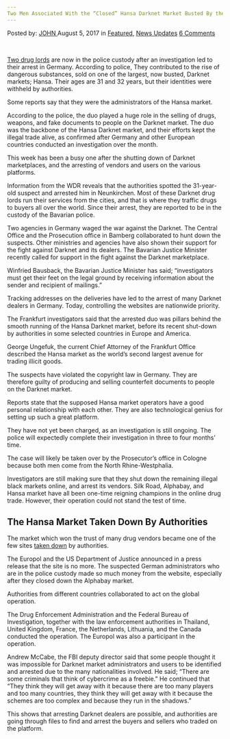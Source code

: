 ```yaml
---
Two Men Associated With the “Closed” Hansa Darknet Market Busted By the Nrw
---
```

<article class="post-listing post-21748 post type-post status-publish format-standard has-post-thumbnail hentry category-deepdot-news category-news-updates tag-busted tag-closed tag-darknet tag-hansa tag-market tag-men tag-nrw">
    <div class="post-inner">
        <span>Posted by: <a href="https://www.deepdotweb.com/author/john/" title="">JOHN </a></span>
    <span>August 5, 2017</span>
    <span>in <a href="https://www.deepdotweb.com/category/deepdot-news/" rel="category tag">Featured</a>, <a href="https://www.deepdotweb.com/category/news-updates/" rel="category tag">News Updates</a></span>
    <span><a href="https://www.deepdotweb.com/2017/08/05/two-men-associated-closed-hansa-darknet-market-busted-nrw/#comments">6 Comments</a></span>
    </p>
    <div class="clear"></div>
    <div class="entry">
    <p>&nbsp;</p>
    <p><a href="http://www1.wdr.de/nachrichten/darknet-festnahmen-siegerland-koeln-internationale-ermittlungen-100.html">Two drug lords</a> are now in the police custody after an investigation led to their arrest in Germany. According to police, They contributed to the rise of dangerous substances, sold on one of the largest, now busted, Darknet markets; Hansa. Their ages are 31 and 32 years, but their identities were withheld by authorities.</p>
    <p>Some reports say that they were the administrators of the Hansa market.</p>
    <p>According to the police, the duo played a huge role in the selling of drugs, weapons, and fake documents to people on the Darknet market. The duo was the backbone of the Hansa Darknet market, and their efforts kept the illegal trade alive, as confirmed after Germany and other European countries conducted an investigation over the month.</p>
    <p>This week has been a busy one after the shutting down of Darknet marketplaces, and the arresting of vendors and users on the various platforms.</p>
    <p>Information from the WDR reveals that the authorities spotted the 31-year-old suspect and arrested him in Neunkirchen. Most of these Darknet drug lords run their services from the cities, and that is where they traffic drugs to buyers all over the world. Since their arrest, they are reported to be in the custody of the Bavarian police.</p>
    <p>Two agencies in Germany waged the war against the Darknet. The Central Office and the Prosecution office in Bamberg collaborated to hunt down the suspects. Other ministries and agencies have also shown their support for the fight against Darknet and its dealers. The Bavarian Justice Minister recently called for support in the fight against the Darknet marketplace.</p>
    <p>Winfried Bausback, the Bavarian Justice Minister has said; “investigators must get their feet on the legal ground by receiving information about the sender and recipient of mailings.”</p>
    <p>Tracking addresses on the deliveries have led to the arrest of many Darknet dealers in Germany. Today, controlling the websites are nationwide priority.</p>
    <p>The Frankfurt investigators said that the arrested duo was pillars behind the smooth running of the Hansa Darknet market, before its recent shut-down by authorities in some selected countries in Europe and America.</p>
    <p>George Ungefuk, the current Chief Attorney of the Frankfurt Office described the Hansa market as the world’s second largest avenue for trading illicit goods.</p>
    <p>The suspects have violated the copyright law in Germany. They are therefore guilty of producing and selling counterfeit documents to people on the Darknet market.</p>
    <p>Reports state that the supposed Hansa market operators have a good personal relationship with each other. They are also technological genius for setting up such a great platform.</p>
    <p>They have not yet been charged, as an investigation is still ongoing. The police will expectedly complete their investigation in three to four months’ time.</p>
    <p>The case will likely be taken over by the Prosecutor’s office in Cologne because both men come from the North Rhine-Westphalia.</p>
    <p>Investigators are still making sure that they shut down the remaining illegal black markets online, and arrest its vendors. Silk Road, Alphabay, and Hansa market have all been one-time reigning champions in the online drug trade. However, their operation could not stand the test of time.</p>
    <h2>The Hansa Market Taken Down By Authorities</h2>
    <p>The market which won the trust of many drug vendors became one of the few sites <a href="https://www.deepdotweb.com/2017/07/20/globally-coordinated-operation-just-took-alphabay-hansa/">taken down</a> by authorities.</p>
    <p>The Europol and the US Department of Justice announced in a press release that the site is no more. The suspected German administrators who are in the police custody made so much money from the website, especially after they closed down the Alphabay market.</p>
    <p>Authorities from different countries collaborated to act on the global operation.</p>
    <p>The Drug Enforcement Administration and the Federal Bureau of Investigation, together with the law enforcement authorities in Thailand, United Kingdom, France, the Netherlands, Lithuania, and the Canada conducted the operation. The Europol was also a participant in the operation.</p>
    <p>Andrew McCabe, the FBI deputy director said that some people thought it was impossible for Darknet market administrators and users to be identified and arrested due to the many nationalities involved. He said; &#8220;There are some criminals that think of cybercrime as a freebie.&#8221; He continued that “They think they will get away with it because there are too many players and too many countries, they think they will get away with it because the schemes are too complex and because they run in the shadows.&#8221;</p>
    <p>This shows that arresting Darknet dealers are possible, and authorities are going through files to find and arrest the buyers and sellers who traded on the platform.</p>
    </div>
    <span style="display:none"><a href="https://www.deepdotweb.com/tag/busted/" rel="tag">busted</a> <a href="https://www.deepdotweb.com/tag/closed/" rel="tag">closed</a> <a href="https://www.deepdotweb.com/tag/darknet/" rel="tag">darknet</a> <a href="https://www.deepdotweb.com/tag/hansa/" rel="tag">hansa</a> <a href="https://www.deepdotweb.com/tag/market/" rel="tag">market</a> <a href="https://www.deepdotweb.com/tag/men/" rel="tag">men</a> <a href="https://www.deepdotweb.com/tag/nrw/" rel="tag">nrw</a></span> <span style="display:none" class="updated">2017-08-05</span>
    <div style="display:none" class="vcard author" itemprop="author" itemscope itemtype="http://schema.org/Person"><strong class="fn" itemprop="name"><a href="https://www.deepdotweb.com/author/john/" title="Posts by JOHN" rel="author">JOHN</a></strong></div>
    </div>
</article>

